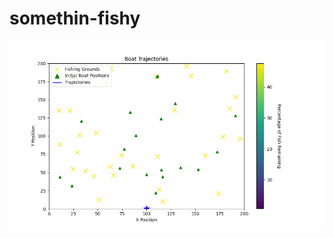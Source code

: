 # somethin-fishy

<p align="center">
  <img src="visualizations/boat_trajectories.gif" alt="Boat Trajectories" width="800"/>
</p>
